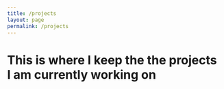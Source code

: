 ```yaml
---
title: /projects
layout: page
permalink: /projects
---
```


# This is where I keep the the projects I am currently working on

